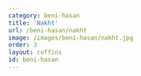 ```yaml
---
category: beni-hasan
title: 'Nakht'
url: /beni-hasan/nakht
image: /images/beni-hasan/nakht.jpg
order: 3
layout: coffins
id: beni-hasan
---
```

